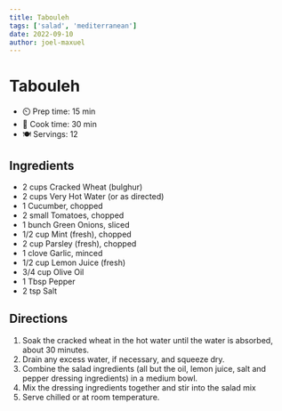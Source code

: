 ```yaml
---
title: Tabouleh
tags: ['salad', 'mediterranean']
date: 2022-09-10
author: joel-maxuel
---
```


# Tabouleh


- ⏲️ Prep time: 15 min
- 🍳 Cook time: 30 min
- 🍽️ Servings: 12

## Ingredients

- 2 cups Cracked Wheat (bulghur) 
- 2 cups Very Hot Water (or as directed) 
- 1 Cucumber, chopped
- 2 small Tomatoes, chopped
- 1 bunch Green Onions, sliced
- 1/2 cup Mint (fresh), chopped
- 2 cup Parsley (fresh), chopped
- 1 clove Garlic, minced
- 1/2 cup Lemon Juice (fresh)
- 3/4 cup Olive Oil
- 1 Tbsp Pepper
- 2 tsp Salt

## Directions

1. Soak the cracked wheat in the hot water until the water is absorbed, about 30 minutes.
2. Drain any excess water, if necessary, and squeeze dry.
3. Combine the salad ingredients (all but the oil, lemon juice, salt and pepper dressing ingredients) in a medium bowl.
4. Mix the dressing ingredients together and stir into the salad mix
5. Serve chilled or at room temperature.
